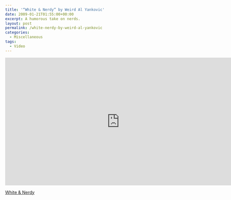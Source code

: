 ```yaml
---
title: '“White & Nerdy” by Weird Al Yankovic'
date: 2009-01-21T01:55:00+00:00
excerpt: A humorous take on nerds.
layout: post
permalink: /white-nerdy-by-weird-al-yankovic
categories:
  - Miscellaneous
tags:
  - Video
---
```

<iframe src="https://player.vimeo.com/video/752979?color=ffffff" width="740" height="416" frameborder="0" allowfullscreen="allowfullscreen"></iframe>

[White & Nerdy](https://vimeo.com/752979)